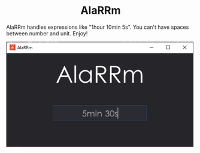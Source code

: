 <h1 align=center>AlaRRm</h1>

AlaRRm handles expressions like "1hour 10min 5s". You can't have spaces between number and unit. Enjoy!

<img src="screenshot.png" alt="img" width="500px">

